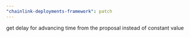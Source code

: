 ```yaml
---
"chainlink-deployments-framework": patch
---
```


get delay for advancing time from the proposal instead of constant value
